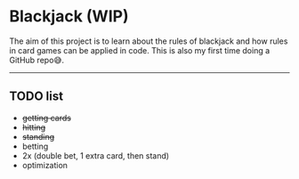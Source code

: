 # Blackjack (**WIP**)

The aim of this project is to learn about the rules of blackjack and how rules in card games can be applied in code. This is also my first time doing a GitHub repo😅.

---
## TODO list
- ~~getting cards~~
- ~~hitting~~
- ~~standing~~
- betting
- 2x (double bet, 1 extra card, then stand)
- optimization